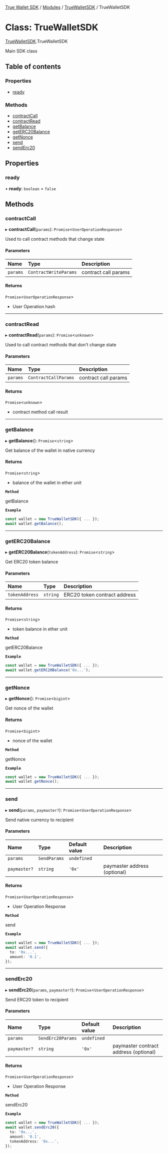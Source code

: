 [True Wallet SDK](../README.md) / [Modules](../modules.md) / [TrueWalletSDK](../modules/TrueWalletSDK.md) / TrueWalletSDK

# Class: TrueWalletSDK

[TrueWalletSDK](../modules/TrueWalletSDK.md).TrueWalletSDK

Main SDK class

## Table of contents

### Properties

- [ready](TrueWalletSDK.TrueWalletSDK.md#ready)

### Methods

- [contractCall](TrueWalletSDK.TrueWalletSDK.md#contractcall)
- [contractRead](TrueWalletSDK.TrueWalletSDK.md#contractread)
- [getBalance](TrueWalletSDK.TrueWalletSDK.md#getbalance)
- [getERC20Balance](TrueWalletSDK.TrueWalletSDK.md#geterc20balance)
- [getNonce](TrueWalletSDK.TrueWalletSDK.md#getnonce)
- [send](TrueWalletSDK.TrueWalletSDK.md#send)
- [sendErc20](TrueWalletSDK.TrueWalletSDK.md#senderc20)

## Properties

### ready

• **ready**: `boolean` = `false`

## Methods

### contractCall

▸ **contractCall**(`params`): `Promise`\<`UserOperationResponse`\>

Used to call contract methods that change state

#### Parameters

| Name | Type | Description |
| :------ | :------ | :------ |
| `params` | `ContractWriteParams` | contract call params |

#### Returns

`Promise`\<`UserOperationResponse`\>

- User Operation hash

___

### contractRead

▸ **contractRead**(`params`): `Promise`\<`unknown`\>

Used to call contract methods that don't change state

#### Parameters

| Name | Type | Description |
| :------ | :------ | :------ |
| `params` | `ContractCallParams` | contract call params |

#### Returns

`Promise`\<`unknown`\>

- contract method call result

___

### getBalance

▸ **getBalance**(): `Promise`\<`string`\>

Get balance of the wallet in native currency

#### Returns

`Promise`\<`string`\>

- balance of the wallet in ether unit

**`Method`**

getBalance

**`Example`**

```ts
const wallet = new TrueWalletSDK({ ... });
await wallet.getBalance();
```

___

### getERC20Balance

▸ **getERC20Balance**(`tokenAddress`): `Promise`\<`string`\>

Get ERC20 token balance

#### Parameters

| Name | Type | Description |
| :------ | :------ | :------ |
| `tokenAddress` | `string` | ERC20 token contract address |

#### Returns

`Promise`\<`string`\>

- token balance in ether unit

**`Method`**

getERC20Balance

**`Example`**

```ts
const wallet = new TrueWalletSDK({ ... });
await wallet.getERC20Balance('0x...');
```

___

### getNonce

▸ **getNonce**(): `Promise`\<`bigint`\>

Get nonce of the wallet

#### Returns

`Promise`\<`bigint`\>

- nonce of the wallet

**`Method`**

getNonce

**`Example`**

```ts
const wallet = new TrueWalletSDK({ ... });
await wallet.getNonce();
```

___

### send

▸ **send**(`params`, `paymaster?`): `Promise`\<`UserOperationResponse`\>

Send native currency to recipient

#### Parameters

| Name | Type | Default value | Description |
| :------ | :------ | :------ | :------ |
| `params` | `SendParams` | `undefined` |  |
| `paymaster?` | `string` | `'0x'` | paymaster address (optional) |

#### Returns

`Promise`\<`UserOperationResponse`\>

- User Operation Response

**`Method`**

send

**`Example`**

```ts
const wallet = new TrueWalletSDK({ ... });
await wallet.send({
  to: '0x...',
  amount: '0.1',
});
```

___

### sendErc20

▸ **sendErc20**(`params`, `paymaster?`): `Promise`\<`UserOperationResponse`\>

Send ERC20 token to recipient

#### Parameters

| Name | Type | Default value | Description |
| :------ | :------ | :------ | :------ |
| `params` | `SendErc20Params` | `undefined` |  |
| `paymaster?` | `string` | `'0x'` | paymaster contract address (optional) |

#### Returns

`Promise`\<`UserOperationResponse`\>

- User Operation Response

**`Method`**

sendErc20

**`Example`**

```ts
const wallet = new TrueWalletSDK({ ... });
await wallet.sendErc20({
  to: '0x...',
  amount: '0.1',
  tokenAddress: '0x...',
});
```
